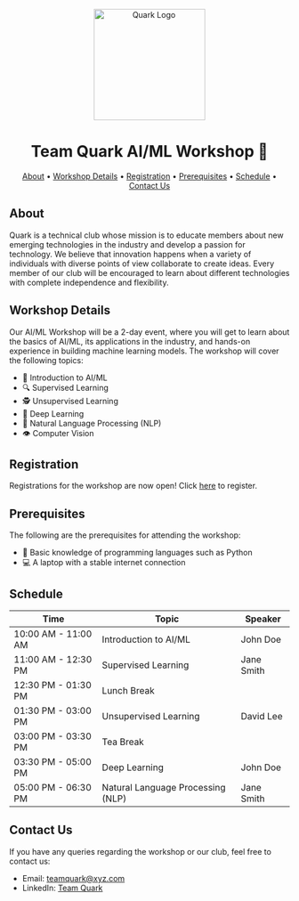 <!-- Header -->
<p align="center">
  <img src="https://user-images.githubusercontent.com/90515944/226154930-9de9dfa4-d42f-4c80-965d-82e70afc22a4.PNG" alt="Quark Logo" width="200" height="200">
</p>

<h1 align="center">Team Quark AI/ML Workshop 🚀</h1>
<p align="center">
  <a href="#about">About</a> •
  <a href="#workshop-details">Workshop Details</a> •
  <a href="#registration">Registration</a> •
  <a href="#prerequisites">Prerequisites</a> •
  <a href="#schedule">Schedule</a> •
  <a href="#contact-us">Contact Us</a>
</p>

<!-- About -->
## About

Quark is a technical club whose mission is to educate members about new emerging technologies in the industry and develop a passion for technology. We believe that innovation happens when a variety of individuals with diverse points of view collaborate to create ideas. Every member of our club will be encouraged to learn about different technologies with complete independence and flexibility.

<!-- Workshop Details -->
## Workshop Details 

Our AI/ML Workshop will be a 2-day event, where you will get to learn about the basics of AI/ML, its applications in the industry, and hands-on experience in building machine learning models. The workshop will cover the following topics:

* 🤖 Introduction to AI/ML
* 🔍 Supervised Learning
* 🕵️ Unsupervised Learning
* 🧠 Deep Learning
* 💬 Natural Language Processing (NLP)
* 👁️ Computer Vision

<!-- Registration -->
## Registration

Registrations for the workshop are now open! Click [here](https://example.com) to register.

<!-- Prerequisites -->
## Prerequisites

The following are the prerequisites for attending the workshop:

* 🐍 Basic knowledge of programming languages such as Python 
* 💻 A laptop with a stable internet connection

<!-- Schedule -->
## Schedule

| Time              | Topic                           | Speaker         |
| ----------------- | ------------------------------- | -------------- |
| 10:00 AM - 11:00 AM | Introduction to AI/ML          | John Doe        |
| 11:00 AM - 12:30 PM | Supervised Learning             | Jane Smith      |
| 12:30 PM - 01:30 PM | Lunch Break                     |                |
| 01:30 PM - 03:00 PM | Unsupervised Learning           | David Lee       |
| 03:00 PM - 03:30 PM | Tea Break                       |                |
| 03:30 PM - 05:00 PM | Deep Learning                   | John Doe        |
| 05:00 PM - 06:30 PM | Natural Language Processing (NLP) | Jane Smith |

<!-- Contact Us -->
## Contact Us

If you have any queries regarding the workshop or our club, feel free to contact us:

* Email: teamquark@xyz.com
* LinkedIn: [Team Quark](https://www.linkedin.com/in/teamquark)

